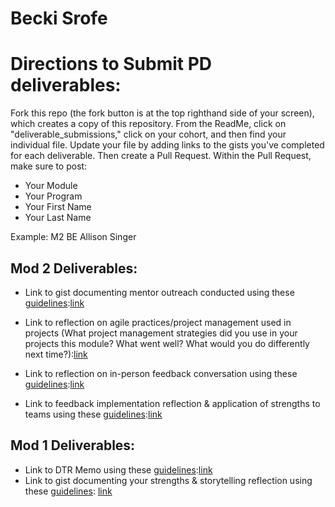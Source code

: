 # Becki Srofe

# Directions to Submit PD deliverables:
Fork this repo (the fork button is at the top righthand side of your screen), which creates a copy of this repository. From the ReadMe, click on "deliverable_submissions," click on your cohort, and then find your individual file. Update your file by adding links to the gists you've completed for each deliverable. Then create a Pull Request. Within the Pull Request, make sure to post:

* Your Module
* Your Program
* Your First Name
* Your Last Name

Example: M2 BE Allison Singer

## Mod 2 Deliverables:
* Link to gist documenting mentor outreach conducted using these [guidelines](https://github.com/turingschool/career-development-curriculum/blob/master/module_two/cold_outreach_i_guidelines.md):[link](https://gist.github.com/blsrofe/b08e553a60b977ce85cd49b7ac2459fd)

* Link to reflection on agile practices/project management used in projects (What project management strategies did you use in your projects this module? What went well? What would you do differently next time?):[link](https://gist.github.com/blsrofe/19fe86c06440a7dc37fb54c162ae8090)

* Link to reflection on in-person feedback conversation using these [guidelines](https://github.com/turingschool/career-development-curriculum/blob/master/module_two/feedback_conversation_reflection_guidelines.md):[link](https://gist.github.com/blsrofe/0262ad86e9509db5d4433dc3041adfc4)

* Link to feedback implementation reflection & application of strengths to teams using these [guidelines](https://github.com/turingschool/career-development-curriculum/blob/master/module_two/feedback_implementation_strengths_reflection.md):[link](https://gist.github.com/blsrofe/2e61ebade874f71c24055a6633f70ccc)

## Mod 1 Deliverables:
* Link to DTR Memo using these [guidelines](https://github.com/turingschool/career-development-curriculum/blob/master/module_one/dtr_guidelines_memo.md):[link](https://gist.github.com/blsrofe/3f9a0eb0376ff4a00ff5d3a6c4f19506)
* Link to gist documenting your strengths & storytelling reflection using these [guidelines](https://github.com/turingschool/career-development-curriculum/blob/master/module_one/strengths_storytelling_reflection.md): [link](https://gist.github.com/blsrofe/11878ce42ac96e68720dd1268ee20c31)
